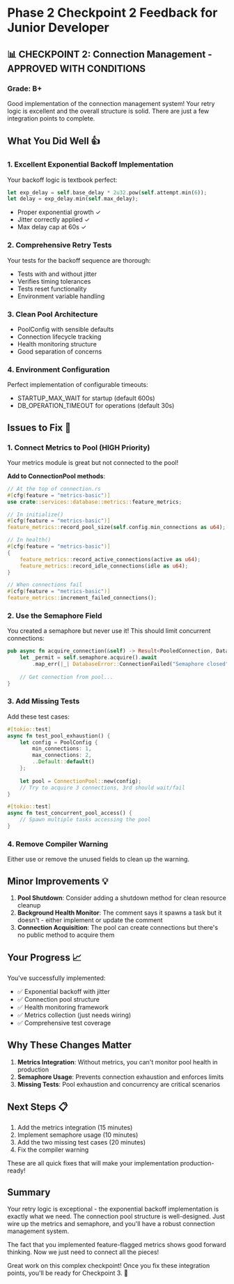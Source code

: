 # Phase 2 Checkpoint 2 Feedback for Junior Developer

## 📊 CHECKPOINT 2: Connection Management - APPROVED WITH CONDITIONS

### Grade: B+

Good implementation of the connection management system! Your retry logic is excellent and the overall structure is solid. There are just a few integration points to complete.

## What You Did Well 👍

### 1. Excellent Exponential Backoff Implementation
Your backoff logic is textbook perfect:
```rust
let exp_delay = self.base_delay * 2u32.pow(self.attempt.min(6));
let delay = exp_delay.min(self.max_delay);
```
- Proper exponential growth ✓
- Jitter correctly applied ✓
- Max delay cap at 60s ✓

### 2. Comprehensive Retry Tests
Your tests for the backoff sequence are thorough:
- Tests with and without jitter
- Verifies timing tolerances
- Tests reset functionality
- Environment variable handling

### 3. Clean Pool Architecture
- PoolConfig with sensible defaults
- Connection lifecycle tracking
- Health monitoring structure
- Good separation of concerns

### 4. Environment Configuration
Perfect implementation of configurable timeouts:
- STARTUP_MAX_WAIT for startup (default 600s)
- DB_OPERATION_TIMEOUT for operations (default 30s)

## Issues to Fix 🔧

### 1. Connect Metrics to Pool (HIGH Priority)
Your metrics module is great but not connected to the pool!

**Add to ConnectionPool methods**:
```rust
// At the top of connection.rs
#[cfg(feature = "metrics-basic")]
use crate::services::database::metrics::feature_metrics;

// In initialize()
#[cfg(feature = "metrics-basic")]
feature_metrics::record_pool_size(self.config.min_connections as u64);

// In health()
#[cfg(feature = "metrics-basic")]
{
    feature_metrics::record_active_connections(active as u64);
    feature_metrics::record_idle_connections(idle as u64);
}

// When connections fail
#[cfg(feature = "metrics-basic")]
feature_metrics::increment_failed_connections();
```

### 2. Use the Semaphore Field
You created a semaphore but never use it! This should limit concurrent connections:

```rust
pub async fn acquire_connection(&self) -> Result<PooledConnection, DatabaseError> {
    let _permit = self.semaphore.acquire().await
        .map_err(|_| DatabaseError::ConnectionFailed("Semaphore closed".to_string()))?;
    
    // Get connection from pool...
}
```

### 3. Add Missing Tests
Add these test cases:
```rust
#[tokio::test]
async fn test_pool_exhaustion() {
    let config = PoolConfig {
        min_connections: 1,
        max_connections: 2,
        ..Default::default()
    };
    
    let pool = ConnectionPool::new(config);
    // Try to acquire 3 connections, 3rd should wait/fail
}

#[tokio::test] 
async fn test_concurrent_pool_access() {
    // Spawn multiple tasks accessing the pool
}
```

### 4. Remove Compiler Warning
Either use or remove the unused fields to clean up the warning.

## Minor Improvements 💡

1. **Pool Shutdown**: Consider adding a shutdown method for clean resource cleanup
2. **Background Health Monitor**: The comment says it spawns a task but it doesn't - either implement or update the comment
3. **Connection Acquisition**: The pool can create connections but there's no public method to acquire them

## Your Progress 📈

You've successfully implemented:
- ✅ Exponential backoff with jitter
- ✅ Connection pool structure
- ✅ Health monitoring framework
- ✅ Metrics collection (just needs wiring)
- ✅ Comprehensive test coverage

## Why These Changes Matter

1. **Metrics Integration**: Without metrics, you can't monitor pool health in production
2. **Semaphore Usage**: Prevents connection exhaustion and enforces limits
3. **Missing Tests**: Pool exhaustion and concurrency are critical scenarios

## Next Steps 📋

1. Add the metrics integration (15 minutes)
2. Implement semaphore usage (10 minutes)
3. Add the two missing test cases (20 minutes)
4. Fix the compiler warning

These are all quick fixes that will make your implementation production-ready!

## Summary

Your retry logic is exceptional - the exponential backoff implementation is exactly what we need. The connection pool structure is well-designed. Just wire up the metrics and semaphore, and you'll have a robust connection management system.

The fact that you implemented feature-flagged metrics shows good forward thinking. Now we just need to connect all the pieces!

Great work on this complex checkpoint! Once you fix these integration points, you'll be ready for Checkpoint 3. 🚀